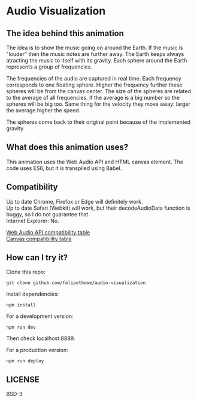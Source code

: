 # Audio Visualization

## The idea behind this animation

The idea is to show the music going on around the Earth. If the music is "louder" then the music notes are further away. The Earth keeps always atracting the music to itself with its gravity. Each sphere around the Earth represents a group of frequencies.

The frequencies of the audio are captured in real time. Each frequency corresponds to one floating sphere. Higher the frequency further these spheres will be from the canvas center. The size of the spheres are related to the average of all frequencies. If the average is a big number so the spheres will be big too. Same thing for the velocity they move away: larger the average higher the speed.

The spheres come back to their original point because of the implemented gravity.

## What does this animation uses?

This animation uses the Web Audio API and HTML canvas element.
The code uses ES6, but it is transpiled using Babel.

## Compatibility

Up to date Chrome, Firefox or Edge will definitely work.  
Up to date Safari (Webkit) will work, but their decodeAudioData function is buggy, so I do not guarantee that.  
Internet Explorer: No.  

[Web Audio API compatibility table](https://caniuse.com/#search=web%20audio%20api)  
[Canvas compatibility table](https://caniuse.com/#search=canvas)

## How can I try it?

Clone this repo:

    git clone github.com/felipethome/audio-visualization

Install dependencies:

    npm install

For a development version:

    npm run dev

Then check localhost:8889.

For a production version:

    npm run deploy

## LICENSE

BSD-3